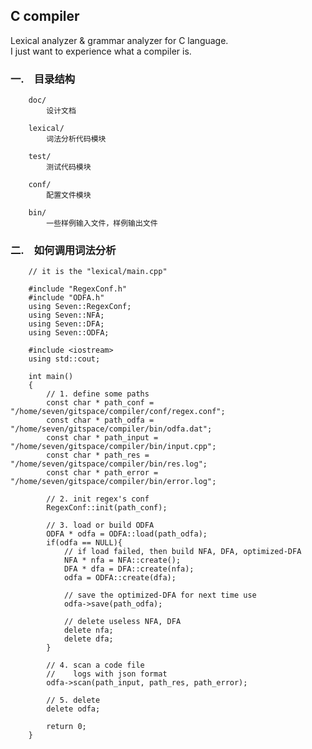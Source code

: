 ## C compiler ##


Lexical analyzer & grammar analyzer for C language.  
I just want to experience what a compiler is.  


### 一.　目录结构 ###

        doc/  
            设计文档  

        lexical/  
            词法分析代码模块  
        
        test/  
            测试代码模块  
        
        conf/  
            配置文件模块  
        
        bin/  
            一些样例输入文件，样例输出文件  


### 二.　如何调用词法分析 ###

        // it is the "lexical/main.cpp"  
        
        #include "RegexConf.h"  
        #include "ODFA.h"  
        using Seven::RegexConf;  
        using Seven::NFA;  
        using Seven::DFA;  
        using Seven::ODFA;  
        
        #include <iostream>  
        using std::cout;  
        
        int main()  
        {  
        	// 1. define some paths  
        	const char * path_conf = "/home/seven/gitspace/compiler/conf/regex.conf";  
        	const char * path_odfa = "/home/seven/gitspace/compiler/bin/odfa.dat";  
        	const char * path_input = "/home/seven/gitspace/compiler/bin/input.cpp";  
        	const char * path_res = "/home/seven/gitspace/compiler/bin/res.log";  
        	const char * path_error = "/home/seven/gitspace/compiler/bin/error.log";  
        
        	// 2. init regex's conf  
        	RegexConf::init(path_conf);  
        
        	// 3. load or build ODFA  
        	ODFA * odfa = ODFA::load(path_odfa);  
        	if(odfa == NULL){  
        		// if load failed, then build NFA, DFA, optimized-DFA  
        		NFA * nfa = NFA::create();  
        		DFA * dfa = DFA::create(nfa);  
        		odfa = ODFA::create(dfa);  
        
        		// save the optimized-DFA for next time use  
        		odfa->save(path_odfa);  
        
        		// delete useless NFA, DFA  
        		delete nfa;  
        		delete dfa;  
        	}
        
        	// 4. scan a code file  
        	//    logs with json format  
        	odfa->scan(path_input, path_res, path_error);  
        
        	// 5. delete  
        	delete odfa;  
        
        	return 0;  
        }  
